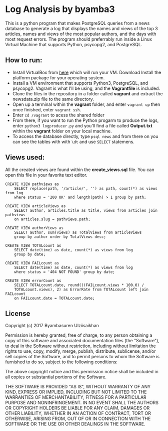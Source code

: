 # Log Analysis by byamba3
This is a python program that makes PostgreSQL queries from a news database to generate a log
that displays the names and views of the top 3 articles, names and views of the most popular authors, and the days with most request errors. 
The program should preferrably run inside a Linux Virtual Machine that supports Python, psycopg2, and PostgreSQL.

## How to run:
- Install VirtualBox from [here](https://www.virtualbox.org/wiki/Downloads) which will run your VM. Download Install the platform package for your operating system.
- Install a VM environment that supports Python3, PostgreSQL, and psycopg2. Vagrant is what I'll be using, and the **Vagrantfile** is included.
- Clone the files in the repository in a folder called **vagrant** and extract the newsdata.zip file to the same directory.
- Open up a terminal within the **vagrant** folder, and enter `vagrant up` then once finished, enter `vagrant ssh`.
- Enter `cd /vagrant` to acess the shared folder
- From there, if you want to run the Python progarm to produce the logs, enter `python3 logproducer.py` and you'll find a file called **Output.txt** within the **vagrant** folder on your local machine.
- To access the database directly, type `psql news` and from there on you can see the tables with with `\dt` and use `SELECT` statemens.

## Views used:

All the created views are found within the **create_views.sql** file. You can open this file in your favorite text editor.

```
CREATE VIEW pathviews as 
    SELECT replace(path, '/article/', '') as path, count(*) as views from log 
    where status = '200 OK' and length(path) > 1 group by path;

CREATE VIEW articleViews as 
    SELECT author, articles.title as title, views from articles join pathviews 
    on articles.slug = pathviews.path;

CREATE VIEW authorViews as 
    SELECT author, sum(views) as TotalViews from articleViews 
    group by author order by TotalViews desc;

CREATE VIEW TOTALcount as 
    SELECT date(time) as date, count(*) as views from log 
    group by date;

CREATE VIEW FAILcount as 
    SELECT date(time) as date, count(*) as views from log 
    where status = '404 NOT FOUND' group by date;

CREATE VIEW errorCount as 
    SELECT TOTALcount.date, round(((FAILcount.views * 100.0) / 
    TOTALcount.views), 2) as ErrorRate from TOTALcount left join FAILcount
    on FAILcount.date = TOTALcount.date;
```

## License

Copyright (c) 2017 Byambasuren Ulziisaikhan

Permission is hereby granted, free of charge, to any person obtaining a copy
of this software and associated documentation files (the "Software"), to deal
in the Software without restriction, including without limitation the rights
to use, copy, modify, merge, publish, distribute, sublicense, and/or sell
copies of the Software, and to permit persons to whom the Software is
furnished to do so, subject to the following conditions:

The above copyright notice and this permission notice shall be included in all
copies or substantial portions of the Software.

THE SOFTWARE IS PROVIDED "AS IS", WITHOUT WARRANTY OF ANY KIND, EXPRESS OR
IMPLIED, INCLUDING BUT NOT LIMITED TO THE WARRANTIES OF MERCHANTABILITY,
FITNESS FOR A PARTICULAR PURPOSE AND NONINFRINGEMENT. IN NO EVENT SHALL THE
AUTHORS OR COPYRIGHT HOLDERS BE LIABLE FOR ANY CLAIM, DAMAGES OR OTHER
LIABILITY, WHETHER IN AN ACTION OF CONTRACT, TORT OR OTHERWISE, ARISING FROM,
OUT OF OR IN CONNECTION WITH THE SOFTWARE OR THE USE OR OTHER DEALINGS IN THE
SOFTWARE.
